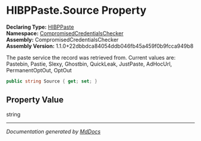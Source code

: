 ﻿<!--  
  <auto-generated>   
    The contents of this file were generated by a tool.  
    Changes to this file may be list if the file is regenerated  
  </auto-generated>   
-->

# HIBPPaste.Source Property

**Declaring Type:** [HIBPPaste](../index.md)  
**Namespace:** [CompromisedCredentialsChecker](../../index.md)  
**Assembly:** CompromisedCredentialsChecker  
**Assembly Version:** 1.1.0+22dbbdca84054ddb046fb45a459f0b9fcca949b8

The paste service the record was retrieved from. Current values are: Pastebin, Pastie, Slexy, Ghostbin, QuickLeak, JustPaste, AdHocUrl, PermanentOptOut, OptOut

```csharp
public string Source { get; set; }
```

## Property Value

string

___

*Documentation generated by [MdDocs](https://github.com/ap0llo/mddocs)*
